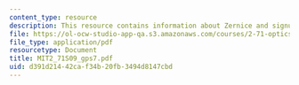 ```yaml
---
content_type: resource
description: This resource contains information about Zernice and signum phase masks.
file: https://ol-ocw-studio-app-qa.s3.amazonaws.com/courses/2-71-optics-spring-2009/d391d21442caf34b20fb3494d8147cbd_MIT2_71S09_gps7.pdf
file_type: application/pdf
resourcetype: Document
title: MIT2_71S09_gps7.pdf
uid: d391d214-42ca-f34b-20fb-3494d8147cbd
---
```


